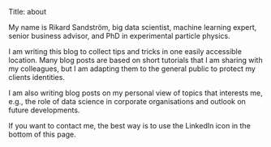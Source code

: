 Title: about

My name is Rikard Sandström, big data scientist, machine learning expert, senior business advisor, and PhD in experimental particle physics.

I am writing this blog to collect tips and tricks in one easily accessible location.
Many blog posts are based on short tutorials that I am sharing with my colleagues, but I am adapting them to the general public to protect my clients identities.

I am also writing blog posts on my personal view of topics that interests me, e.g., the role of data science in corporate organisations and outlook on future developments.

If you want to contact me, the best way is to use the LinkedIn icon in the bottom of this page.


